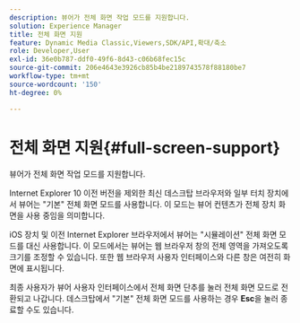 ```yaml
---
description: 뷰어가 전체 화면 작업 모드를 지원합니다.
solution: Experience Manager
title: 전체 화면 지원
feature: Dynamic Media Classic,Viewers,SDK/API,확대/축소
role: Developer,User
exl-id: 36e0b787-ddf0-49f6-8d43-c06b68fec15c
source-git-commit: 206e4643e3926cb85b4be2189743578f88180be7
workflow-type: tm+mt
source-wordcount: '150'
ht-degree: 0%

---
```


# 전체 화면 지원{#full-screen-support}

뷰어가 전체 화면 작업 모드를 지원합니다.

Internet Explorer 10 이전 버전을 제외한 최신 데스크탑 브라우저와 일부 터치 장치에서 뷰어는 &quot;기본&quot; 전체 화면 모드를 사용합니다. 이 모드는 뷰어 컨텐츠가 전체 장치 화면을 사용 중임을 의미합니다.

iOS 장치 및 이전 Internet Explorer 브라우저에서 뷰어는 &quot;시뮬레이션&quot; 전체 화면 모드를 대신 사용합니다. 이 모드에서는 뷰어는 웹 브라우저 창의 전체 영역을 가져오도록 크기를 조정할 수 있습니다. 또한 웹 브라우저 사용자 인터페이스와 다른 창은 여전히 화면에 표시됩니다.

최종 사용자가 뷰어 사용자 인터페이스에서 전체 화면 단추를 눌러 전체 화면 모드로 전환되고 나갑니다. 데스크탑에서 &quot;기본&quot; 전체 화면 모드를 사용하는 경우 **Esc**&#x200B;을 눌러 종료할 수도 있습니다.
